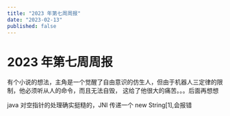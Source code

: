 ```yaml
---
title: "2023 年第七周周报"
date: "2023-02-13"
published: false
---
```


# 2023 年第七周周报

有个小说的想法，主角是一个觉醒了自由意识的仿生人，但由于机器人三定律的限制，他必须听从人的命令，而且无法自毁，
这给了他很大的痛苦。。。后面再想想

java 对空指针的处理确实挺糙的，JNI 传递一个 new String[1],会报错

